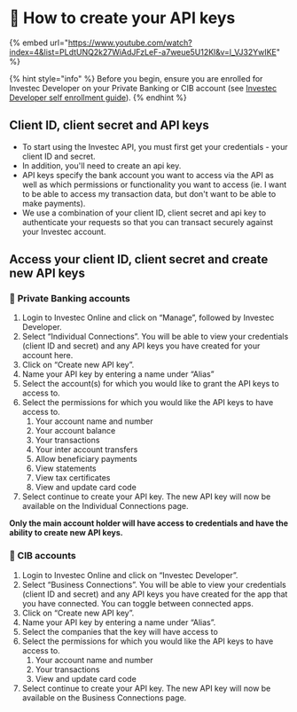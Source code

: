 # 🔑 How to create your API keys

{% embed url="https://www.youtube.com/watch?index=4&list=PLdtUNQ2k27WiAdJFzLeF-a7weue5U12Kl&v=l_VJ32YwIKE" %}

{% hint style="info" %}
Before you begin, ensure you are enrolled for Investec Developer on your Private Banking or CIB account (see [Investec Developer self enrollment guide](https://investec.gitbook.io/programmable-banking-community-wiki/get-started/self-enrollment-guide)).&#x20;
{% endhint %}

## Client ID, client secret and API keys

* To start using the Investec API, you must first get your credentials - your client ID and secret.&#x20;
* In addition, you'll need to create an api key.
* API keys specify the bank account you want to access via the API as well as which permissions or functionality you want to access (ie. I want to be able to access my transaction data, but don't want to be able to make payments).
* We use a combination of your client ID, client secret and api key to authenticate your requests so that you can transact securely against your Investec account.&#x20;

## Access your client ID, client secret and create new API keys

### 🏦 **Private Banking accounts**

1. Login to Investec Online and click on “Manage”, followed by Investec Developer.&#x20;
2. Select “Individual Connections”. You will be able to view your credentials (client ID and secret) and any API keys you have created for your account here.&#x20;
3. Click on “Create new API key”.
4. Name your API key by entering a name under “Alias”&#x20;
5. Select the account(s) for which you would like to grant the API keys to access to.&#x20;
6. Select the permissions for which you would like the API keys to have access to.&#x20;
   1. Your account name and number
   2. Your account balance
   3. Your transactions
   4. Your inter account transfers
   5. Allow beneficiary payments
   6. View statements
   7. View tax certificates
   8. View and update card code&#x20;
7. Select continue to create your API key. The new API key will now be available on the Individual Connections page.&#x20;

**Only the main account holder will have access to credentials and have the ability to create new API keys.**&#x20;

### 🧰 CIB accounts

1. Login to Investec Online and click on “Investec Developer”.
2. Select “Business Connections”.  You will be able to view your credentials (client ID and secret) and any API keys you have created for the app that you have connected. You can toggle between connected apps.&#x20;
3. Click on “Create new API key”.
4. Name your API key by entering a name under “Alias”.
5. Select the companies that the key will have access to&#x20;
6. Select the permissions for which you would like the API keys to have access to.
   1. Your account name and number
   2. Your transactions
   3. View and update card code
7. Select continue to create your API key. The new API key will now be available on the Business Connections page.

